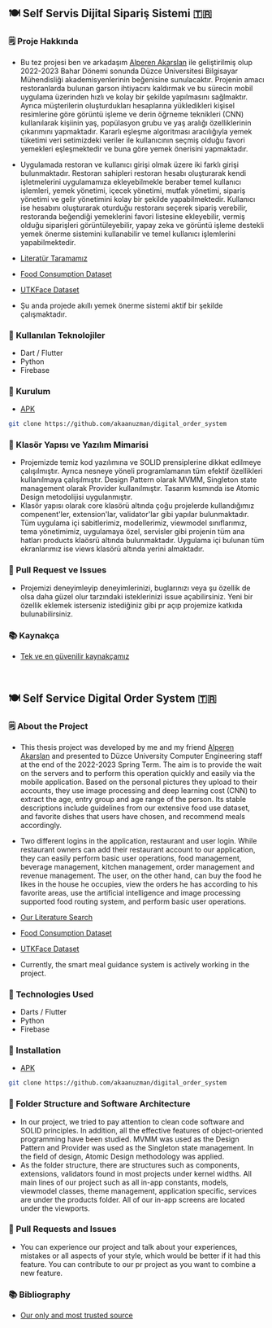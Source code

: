## 🍽️ Self Servis Dijital Sipariş Sistemi 🇹🇷

### 🗒️ Proje Hakkında 
* Bu tez projesi ben ve arkadaşım [Alperen Akarslan](https://github.com/alperenakarslan) ile geliştirilmiş olup 2022-2023 Bahar Dönemi sonunda Düzce Üniversitesi Bilgisayar Mühendisliği akademisyenlerinin beğenisine sunulacaktır. Projenin amacı restoranlarda bulunan garson ihtiyacını kaldırmak ve bu sürecin mobil uygulama üzerinden hızlı ve kolay bir şekilde yapılmasını sağlmaktır. Ayrıca müşterilerin oluşturdukları hesaplarına yükledikleri kişisel resimlerine göre görüntü işleme ve derin öğrneme teknikleri (CNN) kullanılarak kişiinin yaş, popülasyon grubu ve yaş aralığı özelliklerinin çıkarımını yapmaktadır. Kararlı eşleşme algoritması aracılığıyla yemek tüketimi veri setimizdeki veriler ile kullanıcının seçmiş olduğu favori yemekleri eşleşmektedir ve buna göre yemek önerisini yapmaktadır.

* Uygulamada restoran ve kullanıcı girişi olmak üzere iki farklı girişi bulunmaktadır. Restoran sahipleri restoran hesabı oluşturarak kendi işletmelerini uygulamamıza ekleyebilmekle beraber temel kullanıcı işlemleri, yemek yönetimi, içecek yönetimi, mutfak yönetimi, sipariş yönetimi ve gelir yönetimini kolay bir şekilde yapabilmektedir. Kullanıcı ise hesabını oluşturarak oturduğu restoranı seçerek sipariş verebilir, restoranda beğendiği yemeklerini favori listesine ekleyebilir, vermiş olduğu siparişleri görüntüleyebilir, yapay zeka ve görüntü işleme destekli yemek önerme sistemini kullanabilir ve temel kullanıcı işlemlerini yapabilmektedir.

* [Literatür Taramamız](https://docs.google.com/document/d/1UUTaY4gC3QpCYZKe02AU5oyjrJDOOimWfG05jE5-XXs/edit)
* [Food Consumption Dataset](https://www.efsa.europa.eu/en/data-report/food-consumption-data)
* [UTKFace Dataset](https://www.kaggle.com/datasets/jangedoo/utkface-new)

* Şu anda projede akıllı yemek önerme sistemi aktif bir şekilde çalışmaktadır.

### 📌 Kullanılan Teknolojiler
- Dart / Flutter
- Python
- Firebase

### 📀 Kurulum
* [APK](https://github.com/akaanuzman/digital_order_system/blob/master/digital_order_system.apk)
```bash
git clone https://github.com/akaanuzman/digital_order_system
```

### 📁 Klasör Yapısı ve Yazılım Mimarisi
* Projemizde temiz kod yazılımına ve SOLID prensiplerine dikkat edilmeye çalışılmıştır. Ayrıca nesneye yöneli programlamanın tüm efektif özellikleri kullanılmaya çalışılmıştır. Design Pattern olarak MVMM, Singleton state management olarak Provider kullanılmıştır. Tasarım kısmında ise Atomic Design metodolijisi uygulanmıştır.
* Klasör yapısı olarak core klasörü altında çoğu projelerde kullandığımız compenent'ler, extension'lar, validator'lar gibi yapılar bulunmaktadır. Tüm uygulama içi sabitlerimiz, modellerimiz, viewmodel sınıflarımız, tema yönetimimiz, uygulamaya özel, servisler gibi projenin tüm ana hatları products klaösrü altında bulunmaktadır. Uygulama içi bulunan tüm ekranlarımız ise views klasörü altında yerini almaktadır.

### 🚨 Pull Request ve Issues
* Projemizi deneyimleyip deneyimlerinizi, buglarınızı veya şu özellik de olsa daha güzel olur tarzındaki isteklerinizi issue açabilirsiniz. Yeni bir özellik eklemek isterseniz istediğiniz gibi pr açıp projemize katkıda bulunabilirsiniz.

### 📚 Kaynakça
* [Tek ve en güvenilir kaynakçamız](https://www.youtube.com/@HardwareAndro)

<br>

## 🍽️ Self Service Digital Order System 🇹🇷

### 🗒️ About the Project
* This thesis project was developed by me and my friend [Alperen Akarslan](https://github.com/alperenakarslan) and presented to Düzce University Computer Engineering staff at the end of the 2022-2023 Spring Term. The aim is to provide the wait on the servers and to perform this operation quickly and easily via the mobile application. Based on the personal pictures they upload to their accounts, they use image processing and deep learning cost (CNN) to extract the age, entry group and age range of the person. Its stable descriptions include guidelines from our extensive food use dataset, and favorite dishes that users have chosen, and recommend meals accordingly.

* Two different logins in the application, restaurant and user login. While restaurant owners can add their restaurant account to our application, they can easily perform basic user operations, food management, beverage management, kitchen management, order management and revenue management. The user, on the other hand, can buy the food he likes in the house he occupies, view the orders he has according to his favorite areas, use the artificial intelligence and image processing supported food routing system, and perform basic user operations.

* [Our Literature Search](https://docs.google.com/document/d/1UUTaY4gC3QpCYZKe02AU5oyjrJDOOimWfG05jE5-XXs/edit)
* [Food Consumption Dataset](https://www.efsa.europa.eu/en/data-report/food-conmission-data)
* [UTKFace Dataset](https://www.kaggle.com/datasets/jangedoo/utkface-new)

* Currently, the smart meal guidance system is actively working in the project.

### 📌 Technologies Used
- Darts / Flutter
- Python
- Firebase

### 📀 Installation
* [APK](https://github.com/akaanuzman/digital_order_system/blob/master/digital_order_system.apk)
```bash
git clone https://github.com/akaanuzman/digital_order_system
```

### 📁 Folder Structure and Software Architecture
* In our project, we tried to pay attention to clean code software and SOLID principles. In addition, all the effective features of object-oriented programming have been studied. MVMM was used as the Design Pattern and Provider was used as the Singleton state management. In the field of design, Atomic Design methodology was applied.
* As the folder structure, there are structures such as components, extensions, validators found in most projects under kernel widths. All main lines of our project such as all in-app constants, models, viewmodel classes, theme management, application specific, services are under the products folder. All of our in-app screens are located under the viewports.

### 🚨 Pull Requests and Issues
* You can experience our project and talk about your experiences, mistakes or all aspects of your style, which would be better if it had this feature. You can contribute to our pr project as you want to combine a new feature.

### 📚 Bibliography
* [Our only and most trusted source](https://www.youtube.com/@HardwareAndro)
